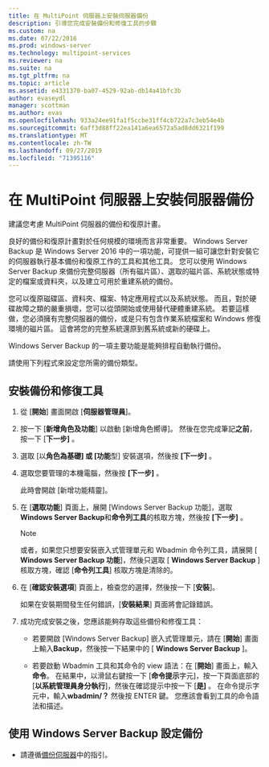 ```yaml
---
title: 在 MultiPoint 伺服器上安裝伺服器備份
description: 引導您完成安裝備份和修復工具的步驟
ms.custom: na
ms.date: 07/22/2016
ms.prod: windows-server
ms.technology: multipoint-services
ms.reviewer: na
ms.suite: na
ms.tgt_pltfrm: na
ms.topic: article
ms.assetid: e4331370-ba07-4529-92ab-db14a41bfc3b
author: evaseydl
manager: scottman
ms.author: evas
ms.openlocfilehash: 933a24ee91fa1f5ccbe31ff4cb722a7c3eb54e4b
ms.sourcegitcommit: 6aff3d88ff22ea141a6ea6572a5ad8dd6321f199
ms.translationtype: MT
ms.contentlocale: zh-TW
ms.lasthandoff: 09/27/2019
ms.locfileid: "71395116"
---
```

# <a name="install-server-backup-on-your-multipoint-server"></a>在 MultiPoint 伺服器上安裝伺服器備份
建議您考慮 MultiPoint 伺服器的備份和復原計畫。
  
良好的備份和復原計畫對於任何規模的環境而言非常重要。 Windows Server Backup 是 Windows Server 2016 中的一項功能，可提供一組可讓您針對安裝它的伺服器執行基本備份和復原工作的工具和其他工具。 您可以使用 Windows Server Backup 來備份完整伺服器（所有磁片區）、選取的磁片區、系統狀態或特定的檔案或資料夾，以及建立可用於重建系統的備份。  
  
您可以復原磁碟區、資料夾、檔案、特定應用程式以及系統狀態。 而且，對於硬碟故障之類的嚴重損壞，您可以從頭開始或使用替代硬體重建系統。 若要這樣做，您必須擁有完整伺服器的備份，或是只有包含作業系統檔案和 Windows 修復環境的磁片區。 這會將您的完整系統還原到舊系統或新的硬碟上。  
  
Windows Server Backup 的一項主要功能是能夠排程自動執行備份。  
  
請使用下列程式來設定您所需的備份類型。  
  
## <a name="install-backup-and-recovery-tools"></a>安裝備份和修復工具  
  
1.  從 [**開始**] 畫面開啟 [**伺服器管理員**]。  
  
2.  按一下 [**新增角色及功能**] 以啟動 [新增角色嚮導]。 然後在您完成筆記**之前**，按一下 [**下一步]** 。  
  
3.  選取 [以**角色為基礎] 或 [功能**型] 安裝選項，然後按 **[下一步]** 。  
  
4.  選取您要管理的本機電腦，然後按 **[下一步]** 。  
  
    此時會開啟 [新增功能精靈]。  
  
5.  在 [**選取功能**] 頁面上，展開 [Windows Server Backup 功能]，選取**Windows Server Backup**和**命令列工具**的核取方塊，然後按 **[下一步]** 。  
  
    > [!NOTE]  
    > 或者，如果您只想要安裝嵌入式管理單元和 Wbadmin 命令列工具，請展開 [ **Windows Server Backup 功能**]，然後只選取 [ **Windows Server Backup** ] 核取方塊，確認 [**命令列工具**] 核取方塊是清除的。  
  
6.  在 [**確認安裝選項**] 頁面上，檢查您的選擇，然後按一下 [**安裝**]。  
  
    如果在安裝期間發生任何錯誤，[**安裝結果**] 頁面將會記錄錯誤。  
  
7.  成功完成安裝之後，您應該能夠存取這些備份和修復工具：  
  
    -   若要開啟 [Windows Server Backup] 嵌入式管理單元，請在 [**開始**] 畫面上輸入**Backup**，然後按一下結果中的 [ **Windows Server Backup** ]。  
  
    -   若要啟動 Wbadmin 工具和其命令的 view 語法：在 [**開始**] 畫面上，輸入**命令**。 在結果中，以滑鼠右鍵按一下 [**命令提示**字元]，按一下頁面底部的 [**以系統管理員身分執行**]，然後在確認提示中按一下 [**是]** 。 在命令提示字元中，輸入**wbadmin/？** 然後按 ENTER 鍵。 您應該會看到工具的命令語法和描述。  
  
## <a name="configure-backups-using-windows-server-backup"></a>使用 Windows Server Backup 設定備份  
  
-   請遵循[備份伺服器](https://technet.microsoft.com/library/cc753528.aspx)中的指引。 